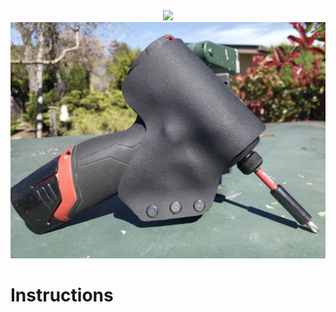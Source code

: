 <div align="center">
  <kbd>
    <img src=".././zerozip_logo_final.svg" />
  </kbd>
</div>
<div align="center">
  <kbd>
    <img src=".././images/IMG_2704.jpg" />
  </kbd>
</div>

# Instructions

